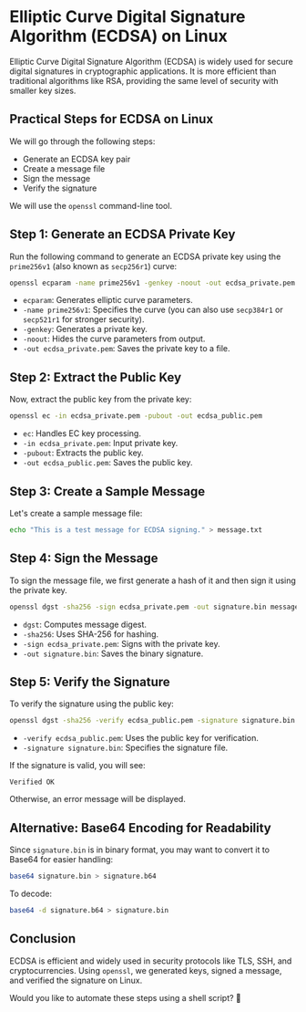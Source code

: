 # Elliptic Curve Digital Signature Algorithm (ECDSA) on Linux

Elliptic Curve Digital Signature Algorithm (ECDSA) is widely used for secure digital signatures in cryptographic applications. It is more efficient than traditional algorithms like RSA, providing the same level of security with smaller key sizes.

## **Practical Steps for ECDSA on Linux**

We will go through the following steps:

- Generate an ECDSA key pair
- Create a message file
- Sign the message
- Verify the signature

We will use the `openssl` command-line tool.

## **Step 1: Generate an ECDSA Private Key**

Run the following command to generate an ECDSA private key using the `prime256v1` (also known as `secp256r1`) curve:

```bash
openssl ecparam -name prime256v1 -genkey -noout -out ecdsa_private.pem
```

- `ecparam`: Generates elliptic curve parameters.
- `-name prime256v1`: Specifies the curve (you can also use `secp384r1` or `secp521r1` for stronger security).
- `-genkey`: Generates a private key.
- `-noout`: Hides the curve parameters from output.
- `-out ecdsa_private.pem`: Saves the private key to a file.

## **Step 2: Extract the Public Key**

Now, extract the public key from the private key:

```bash
openssl ec -in ecdsa_private.pem -pubout -out ecdsa_public.pem
```

- `ec`: Handles EC key processing.
- `-in ecdsa_private.pem`: Input private key.
- `-pubout`: Extracts the public key.
- `-out ecdsa_public.pem`: Saves the public key.

## **Step 3: Create a Sample Message**

Let's create a sample message file:

```bash
echo "This is a test message for ECDSA signing." > message.txt
```

## **Step 4: Sign the Message**

To sign the message file, we first generate a hash of it and then sign it using the private key.

```bash
openssl dgst -sha256 -sign ecdsa_private.pem -out signature.bin message.txt
```

- `dgst`: Computes message digest.
- `-sha256`: Uses SHA-256 for hashing.
- `-sign ecdsa_private.pem`: Signs with the private key.
- `-out signature.bin`: Saves the binary signature.

## **Step 5: Verify the Signature**

To verify the signature using the public key:

```bash
openssl dgst -sha256 -verify ecdsa_public.pem -signature signature.bin message.txt
```

- `-verify ecdsa_public.pem`: Uses the public key for verification.
- `-signature signature.bin`: Specifies the signature file.

If the signature is valid, you will see:

```
Verified OK
```

Otherwise, an error message will be displayed.

## **Alternative: Base64 Encoding for Readability**

Since `signature.bin` is in binary format, you may want to convert it to Base64 for easier handling:

```bash
base64 signature.bin > signature.b64
```

To decode:

```bash
base64 -d signature.b64 > signature.bin
```

## **Conclusion**

ECDSA is efficient and widely used in security protocols like TLS, SSH, and cryptocurrencies. Using `openssl`, we generated keys, signed a message, and verified the signature on Linux.

Would you like to automate these steps using a shell script? 🚀

